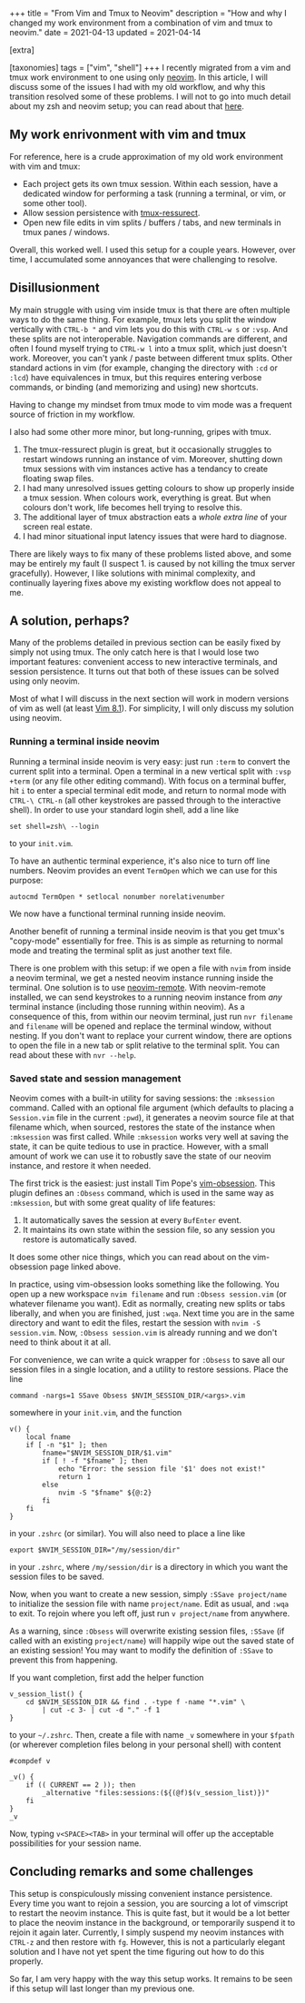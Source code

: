 +++
title = "From Vim and Tmux to Neovim"
description = "How and why I changed my work environment from a combination of vim and tmux to neovim."
date = 2021-04-13
updated = 2021-04-14

[extra]

[taxonomies]
tags = ["vim", "shell"]
+++
I recently migrated from a vim and tmux work environment to one using only [neovim](https://neovim.io/).
In this article, I will discuss some of the issues I had with my old workflow, and why this transition resolved some of these problems.
I will not to go into much detail about my zsh and neovim setup; you can read about that [here](@/writing/details_of_my_zsh_terminal_environment_and_neovim_configuration.md).

## My work enrivonment with vim and tmux
For reference, here is a crude approximation of my old work environment with vim and tmux:

- Each project gets its own tmux session.
Within each session, have a dedicated window for performing a task (running a terminal, or vim, or some other tool).
- Allow session persistence with [tmux-ressurect](https://github.com/tmux-plugins/tmux-resurrect).
- Open new file edits in vim splits / buffers / tabs, and new terminals in tmux panes / windows.

Overall, this worked well.
I used this setup for a couple years.
However, over time, I accumulated some annoyances that were challenging to resolve.

## Disillusionment
My main struggle with using vim inside tmux is that there are often multiple ways to do the same thing.
For example, tmux lets you split the window vertically with `CTRL-b "` and vim lets you do this with `CTRL-w s` or `:vsp`.
And these splits are not interoperable.
Navigation commands are different, and often I found myself trying to `CTRL-w l` into a tmux split, which just doesn't work.
Moreover, you can't yank / paste between different tmux splits.
Other standard actions in vim (for example, changing the directory with `:cd` or `:lcd`) have equivalences in tmux, but this requires entering verbose commands, or binding (and memorizing and using) new shortcuts.

Having to change my mindset from tmux mode to vim mode was a frequent source of friction in my workflow.

I also had some other more minor, but long-running, gripes with tmux.

1. The tmux-ressurect plugin is great, but it occasionally struggles to restart windows running an instance of vim.
Moreover, shutting down tmux sessions with vim instances active has a tendancy to create floating swap files.
2. I had many unresolved issues getting colours to show up properly inside a tmux session.
When colours work, everything is great.
But when colours don't work, life becomes hell trying to resolve this.
3. The additional layer of tmux abstraction eats a _whole extra line_ of your screen real estate.
4. I had minor situational input latency issues that were hard to diagnose.

There are likely ways to fix many of these problems listed above, and some may be entirely my fault (I suspect 1. is caused by not killing the tmux server gracefully).
However, I like solutions with minimal complexity, and continually layering fixes above my existing workflow does not appeal to me.

## A solution, perhaps?
Many of the problems detailed in previous section can be easily fixed by simply not using tmux.
The only catch here is that I would lose two important features: convenient access to new interactive terminals, and session persistence.
It turns out that both of these issues can be solved using only neovim.

Most of what I will discuss in the next section will work in modern versions of vim as well (at least [Vim 8.1](https://www.vim.org/vim-8.1-released.php)).
For simplicity, I will only discuss my solution using neovim.

### Running a terminal inside neovim
Running a terminal inside neovim is very easy: just run `:term` to convert the current split into a terminal.
Open a terminal in a new vertical split with `:vsp +term` (or any file other editing command).
With focus on a terminal buffer, hit `i` to enter a special terminal edit mode, and return to normal mode with `CTRL-\ CTRL-n` (all other keystrokes are passed through to the interactive shell).
In order to use your standard login shell, add a line like
```
set shell=zsh\ --login
```
to your `init.vim`.

To have an authentic terminal experience, it's also nice to turn off line numbers.
Neovim provides an event `TermOpen` which we can use for this purpose:
```
autocmd TermOpen * setlocal nonumber norelativenumber
```
We now have a functional terminal running inside neovim.

Another benefit of running a terminal inside neovim is that you get tmux's "copy-mode" essentially for free.
This is as simple as returning to normal mode and treating the terminal split as just another text file.

There is one problem with this setup: if we open a file with `nvim` from inside a neovim terminal, we get a nested neovim instance running inside the terminal.
One solution is to use [neovim-remote](https://github.com/mhinz/neovim-remote).
With neovim-remote installed, we can send keystrokes to a running neovim instance from _any_ terminal instance (including those running within neovim).
As a consequence of this, from within our neovim terminal, just run `nvr filename` and `filename` will be opened and replace the terminal window, without nesting.
If you don't want to replace your current window, there are options to open the file in a new tab or split relative to the terminal split.
You can read about these with `nvr --help`.

### Saved state and session management
Neovim comes with a built-in utility for saving sessions: the `:mksession` command.
Called with an optional file argument (which defaults to placing a `Session.vim` file in the current `:pwd`), it generates a neovim source file at that filename which, when sourced, restores the state of the instance when `:mksession` was first called.
While `:mksession` works very well at saving the state, it can be quite tedious to use in practice.
However, with a small amount of work we can use it to robustly save the state of our neovim instance, and restore it when needed.

The first trick is the easiest: just install Tim Pope's [vim-obsession](https://github.com/tpope/vim-obsession).
This plugin defines an `:Obsess` command, which is used in the same way as `:mksession`, but with some great quality of life features:

1. It automatically saves the session at every `BufEnter` event.
2. It maintains its own state within the session file, so any session you restore is automatically saved.

It does some other nice things, which you can read about on the vim-obsession page linked above.

In practice, using vim-obsession looks something like the following.
You open up a new workspace `nvim filename` and run `:Obsess session.vim` (or whatever filename you want).
Edit as normally, creating new splits or tabs liberally, and when you are finished, just `:wqa`.
Next time you are in the same directory and want to edit the files, restart the session with `nvim -S session.vim`.
Now, `:Obsess session.vim` is already running and we don't need to think about it at all.

For convenience, we can write a quick wrapper for `:Obsess` to save all our session files in a single location, and a utility to restore sessions.
Place the line
```
command -nargs=1 SSave Obsess $NVIM_SESSION_DIR/<args>.vim
```
somewhere in your `init.vim`, and the function
```
v() {
    local fname
    if [ -n "$1" ]; then
        fname="$NVIM_SESSION_DIR/$1.vim"
        if [ ! -f "$fname" ]; then
            echo "Error: the session file '$1' does not exist!"
            return 1
        else
            nvim -S "$fname" ${@:2}
        fi
    fi
}
```
in your `.zshrc` (or similar).
You will also need to place a line like
```
export $NVIM_SESSION_DIR="/my/session/dir"
```
in your `.zshrc`, where `/my/session/dir` is a directory in which you want the session files to be saved.

Now, when you want to create a new session, simply `:SSave project/name` to initialize the session file with name `project/name`.
Edit as usual, and `:wqa` to exit.
To rejoin where you left off, just run `v project/name` from anywhere.

As a warning, since `:Obsess` will overwrite existing session files, `:SSave` (if called with an existing `project/name`) will happily wipe out the saved state of an existing session!
You may want to modify the definition of `:SSave` to prevent this from happening.

If you want completion, first add the helper function
``` 
v_session_list() {
    cd $NVIM_SESSION_DIR && find . -type f -name "*.vim" \
        | cut -c 3- | cut -d "." -f 1
}
```
to your `~/.zshrc`.
Then, create a file with name `_v` somewhere in your `$fpath` (or wherever completion files belong in your personal shell) with content
```
#compdef v

_v() {
    if (( CURRENT == 2 )); then
        _alternative "files:sessions:(${(@f)$(v_session_list)})"
    fi
}
_v
```
Now, typing `v<SPACE><TAB>` in your terminal will offer up the acceptable possibilities for your session name.

## Concluding remarks and some challenges
This setup is conspiculously missing convenient instance persistence.
Every time you want to rejoin a session, you are sourcing a lot of vimscript to restart the neovim instance.
This is quite fast, but it would be a lot better to place the neovim instance in the background, or temporarily suspend it to rejoin it again later.
Currently, I simply suspend my neovim instances with `CTRL-z` and then restore with `fg`.
However, this is not a particularly elegant solution and I have not yet spent the time figuring out how to do this properly.

So far, I am very happy with the way this setup works.
It remains to be seen if this setup will last longer than my previous one.
